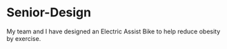 # Senior-Design
My team and I have designed an Electric Assist Bike to help reduce obesity by exercise.



